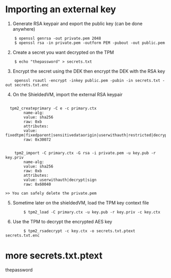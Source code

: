 # Importing an external key


1) Generate RSA keypair and export the public key (can be done anywhere)
```
    $ openssl genrsa -out private.pem 2048
    $ openssl rsa -in private.pem -outform PEM -pubout -out public.pem
```

2) Create a secret you want decrypted on the TPM

```
    $ echo "thepassword" > secrets.txt
```

3) Encrypt the secret using the DEK then encrypt the DEK with the RSA key

```
    openssl rsautl -encrypt -inkey public.pem -pubin -in secrets.txt -out secrets.txt.enc
```

4) On the ShieldedVM, import the external RSA keypair

```

  tpm2_createprimary -C e -c primary.ctx
        name-alg:
        value: sha256
        raw: 0xb
        attributes:
        value: fixedtpm|fixedparent|sensitivedataorigin|userwithauth|restricted|decrypt
        raw: 0x30072


    tpm2_import -C primary.ctx -G rsa -i private.pem -u key.pub -r key.priv
        name-alg:
        value: sha256
        raw: 0xb
        attributes:
        value: userwithauth|decrypt|sign
        raw: 0x60040
```

    >> You can safely delete the private.pem 



5) Sometime later on the shieldedVM, load the TPM key context file 

```
        $ tpm2_load -C primary.ctx -u key.pub -r key.priv -c key.ctx
```

6) Use the TPM to decrypt the encrypted AES key

```
        $ tpm2_rsadecrypt -c key.ctx -o secrets.txt.ptext secrets.txt.enc
```

# more secrets.txt.ptext
thepassword

